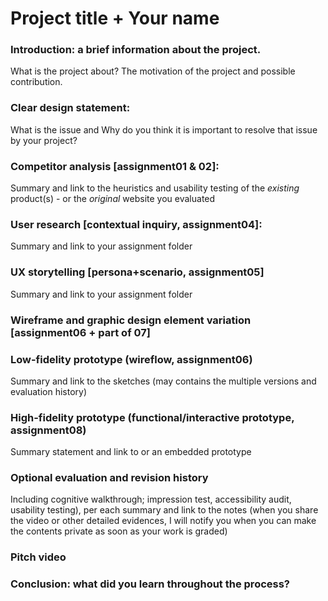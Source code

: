 # Project title + Your name

### Introduction: a brief information about the project. 

What is the project about? The motivation of the project and possible contribution.

### Clear design statement: 

What is the issue and Why do you think it is important to resolve that issue by your project? 

### Competitor analysis [assignment01 & 02]:
Summary and link to the heuristics and usability testing of the *existing* product(s) - or the *original* website you evaluated
### User research [contextual inquiry, assignment04]:
Summary and link to your assignment folder
### UX storytelling [persona+scenario, assignment05]
Summary and link to your assignment folder
### Wireframe and graphic design element variation [assignment06 + part of 07]
### Low-fidelity prototype (wireflow, assignment06)
Summary and link to the sketches (may contains the multiple versions and evaluation history)
### High-fidelity prototype (functional/interactive prototype, assignment08)
Summary statement and link to or an embedded prototype
### Optional evaluation and revision history 
Including cognitive walkthrough; impression test, accessibility audit, usability testing), per each summary and link to the notes (when you share the video or other detailed evidences, I will notify you when you can make the contents private as soon as your work is graded)
### Pitch video 
### Conclusion: what did you learn throughout the process?
